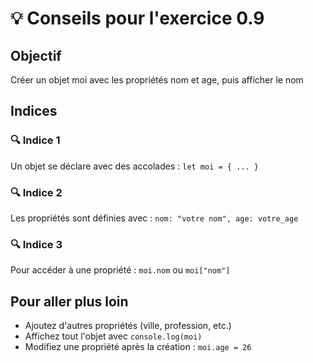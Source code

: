# 💡 Conseils pour l'exercice 0.9

## Objectif
Créer un objet moi avec les propriétés nom et age, puis afficher le nom

## Indices

### 🔍 Indice 1
Un objet se déclare avec des accolades : `let moi = { ... }`

### 🔍 Indice 2
Les propriétés sont définies avec : `nom: "votre nom", age: votre_age`

### 🔍 Indice 3
Pour accéder à une propriété : `moi.nom` ou `moi["nom"]`


## Pour aller plus loin
- Ajoutez d'autres propriétés (ville, profession, etc.)
- Affichez tout l'objet avec `console.log(moi)`
- Modifiez une propriété après la création : `moi.age = 26`
